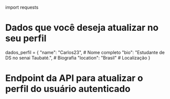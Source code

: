 import requests


# Dados que você deseja atualizar no seu perfil
dados_perfil = {
    "name": "Carlos23",             # Nome completo
    "bio": "Estudante de DS no senai Taubaté.",  # Biografia
    "location": "Brasil"                # Localização
}

# Endpoint da API para atualizar o perfil do usuário autenticado
